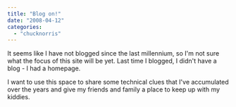 ```yaml
---
title: "Blog on!"
date: "2008-04-12"
categories: 
  - "chucknorris"
---
```


It seems like I have not blogged since the last millennium, so I'm not sure what the focus of this site will be yet. Last time I blogged, I didn't have a blog - I had a homepage.

I want to use this space to share some technical clues that I've accumulated over the years and give my friends and family a place to keep up with my kiddies.
